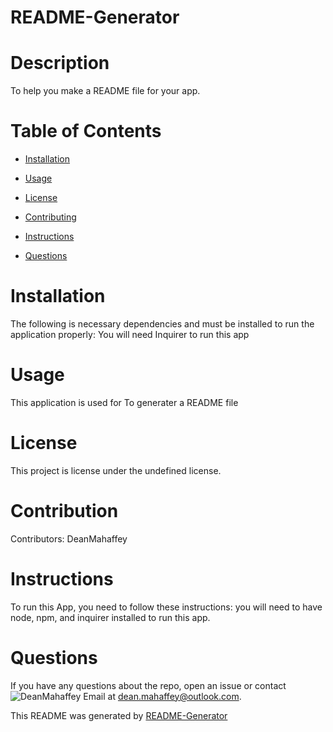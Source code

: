 # README-Generator

  # Description

  To help you make a README file for your app.

  # Table of Contents

  * [Installation](#installation)

  * [Usage](#usage)

  * [License](#license)
  
  * [Contributing](#contributing)

  * [Instructions](#instructions)

  * [Questions](#questions)

  # Installation

  The following is necessary dependencies and must be installed to run the application properly: You will need Inquirer to run this app

  # Usage 

  This application is used for To generater a README file

  # License 

  This project is license under the undefined license.

  # Contribution

  Contributors: DeanMahaffey

  # Instructions

  To run this App, you need to follow these instructions: you will need to have node, npm, and inquirer installed to run this app.

  # Questions

  If you have any questions about the repo, open an issue or contact ![DeanMahaffey](https://github.com/DeanMahaffey) Email at dean.mahaffey@outlook.com.

  This README was generated by [README-Generator](https://https://github.com/DeanMahaffey/README-Generator)

